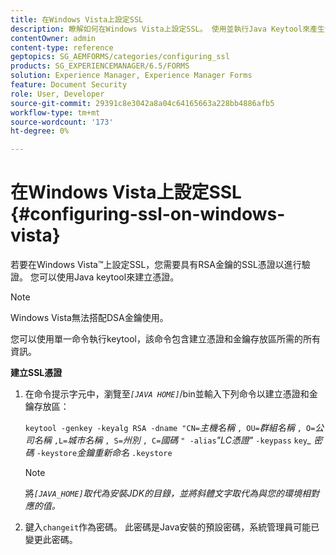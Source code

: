```yaml
---
title: 在Windows Vista上設定SSL
description: 瞭解如何在Windows Vista上設定SSL。 使用並執行Java Keytool來產生包含RSA金鑰的SSL憑證以進行驗證。
contentOwner: admin
content-type: reference
geptopics: SG_AEMFORMS/categories/configuring_ssl
products: SG_EXPERIENCEMANAGER/6.5/FORMS
solution: Experience Manager, Experience Manager Forms
feature: Document Security
role: User, Developer
source-git-commit: 29391c8e3042a8a04c64165663a228bb4886afb5
workflow-type: tm+mt
source-wordcount: '173'
ht-degree: 0%

---
```


# 在Windows Vista上設定SSL {#configuring-ssl-on-windows-vista}

若要在Windows Vista™上設定SSL，您需要具有RSA金鑰的SSL憑證以進行驗證。 您可以使用Java keytool來建立憑證。

>[!NOTE]
>
>Windows Vista無法搭配DSA金鑰使用。

您可以使用單一命令執行keytool，該命令包含建立憑證和金鑰存放區所需的所有資訊。

**建立SSL憑證**

1. 在命令提示字元中，瀏覽至&#x200B;*`[JAVA HOME]`*/bin並輸入下列命令以建立憑證和金鑰存放區：

   `keytool -genkey -keyalg RSA -dname "CN=`*主機名稱* `, OU=`*群組名稱* `, O=`*公司名稱* `,L=`*城市名稱* `, S=`*州別* `, C=`*國碼* `" -alias`*&quot;LC憑證&quot;* `-keypass` `key`*_* *密碼* `-keystore`*金鑰重新命名* `.keystore`

   >[!NOTE]
   >
   >將&#x200B;*`[JAVA_HOME]`取代為安裝JDK的目錄，並將斜體文字取代為與您的環境相對應的值。*

1. 鍵入`changeit`作為密碼。 此密碼是Java安裝的預設密碼，系統管理員可能已變更此密碼。
